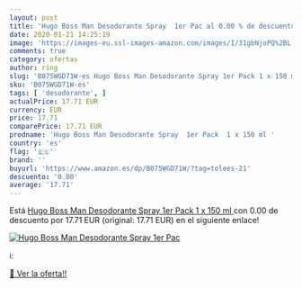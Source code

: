 ```yaml
---
layout: post
title: 'Hugo Boss Man Desodorante Spray  1er Pac al 0.00 % de descuento'
date: 2020-01-21 14:25:19
image: 'https://images-eu.ssl-images-amazon.com/images/I/31gbNjoPQ%2BL._SL200_.jpg'
comments: true
category: ofertas
author: ring
slug: 'B075WGD71W-es Hugo Boss Man Desodorante Spray 1er Pack 1 x 150 ml'
sku: 'B075WGD71W-es'
tags: [ 'desodorante', ]
actualPrice: 17.71 EUR
currency: EUR
price: 17.71
comparePrice: 17.71 EUR
prodname: 'Hugo Boss Man Desodorante Spray  1er Pack  1 x 150 ml '
country: 'es'
flag: '🇪🇸'
brand: ''
buyurl: 'https://www.amazon.es/dp/B075WGD71W/?tag=tolees-21'
descuento: '0.00'
average: '17.71'
---
```


Está [Hugo Boss Man Desodorante Spray  1er Pack  1 x 150 ml ](https://www.amazon.es/dp/B075WGD71W/?tag=tolees-21) con 0.00 de descuento por 17.71 EUR (original: 17.71 EUR) en el siguiente enlace!

[![Hugo Boss Man Desodorante Spray  1er Pac](https://images-eu.ssl-images-amazon.com/images/I/31gbNjoPQ%2BL._SL200_.jpg)](https://www.amazon.es/dp/B075WGD71W/?tag=tolees-21)

ℹ️:


[🛒 Ver la oferta!!](https://www.amazon.es/dp/B075WGD71W/?tag=tolees-21)
